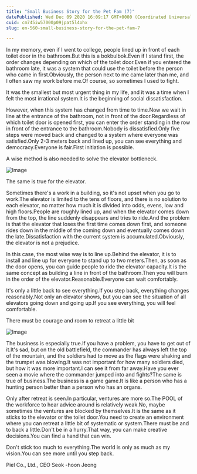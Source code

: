 ```yaml
---
title: "Small Business Story for the Pet Fam (7)"
datePublished: Wed Dec 09 2020 16:09:17 GMT+0000 (Coordinated Universal Time)
cuid: cm745iw57000p09jpat5l4ohx
slug: en-560-small-business-story-for-the-pet-fam-7

---
```



In my memory, even if I went to college, people lined up in front of each toilet door in the bathroom.But this is a bokbulbok.Even if I stand first, the order changes depending on which of the toilet door.Even if you entered the bathroom late, it was a system that could use the toilet before the person who came in first.Obviously, the person next to me came later than me, and I often saw my work before me.Of course, so sometimes I used to fight.

It was the smallest but most urgent thing in my life, and it was a time when I felt the most irrational system.It is the beginning of social dissatisfaction.

However, when this system has changed from time to time.Now we wait in line at the entrance of the bathroom, not in front of the door.Regardless of which toilet door is opened first, you can enter the order standing in the row in front of the entrance to the bathroom.Nobody is dissatisfied.Only five steps were moved back and changed to a system where everyone was satisfied.Only 2-3 meters back and lined up, you can see everything and democracy.Everyone is fair.First initiation is possible.

A wise method is also needed to solve the elevator bottleneck.

![Image](https://cdn.hashnode.com/res/hashnode/image/upload/v1739500225669/bd3895f8-b2c2-4876-b041-badadd2f3c33.jpeg)

The same is true for the elevator.

Sometimes there's a work in a building, so it's not upset when you go to work.The elevator is limited to the tens of floors, and there is no solution to each elevator, no matter how much it is divided into odds, evens, low and high floors.People are roughly lined up, and when the elevator comes down from the top, the line suddenly disappears and tries to ride.And the problem is that the elevator that loses the first time comes down first, and someone rides down in the middle of the coming down and eventually comes down the late.Dissatisfaction with the current system is accumulated.Obviously, the elevator is not a prejudice.

In this case, the most wise way is to line up.Behind the elevator, it is to install and line up for everyone to stand up to two meters.Then, as soon as the door opens, you can guide people to ride the elevator capacity.It is the same concept as building a line in front of the bathroom.Then you will burn in the order of the elevator.Reasonable.Everyone can wait comfortably.

It's only a little back to see everything.If you step back, everything changes reasonably.Not only an elevator shows, but you can see the situation of all elevators going down and going up.If you see everything, you will feel comfortable.

There must be courage and room to retreat a little bit

![Image](https://cdn.hashnode.com/res/hashnode/image/upload/v1739500228079/db40d8d2-cd06-416a-8b12-0d1d81e6907e.png)

The business is especially true.If you have a problem, you have to get out of it.It's sad, but on the old battlefield, the commander has always left the top of the mountain, and the soldiers had to move as the flags were shaking and the trumpet was blowing.It was not important for how many soldiers died, but how it was more important.I can see it from far away.Have you ever seen a movie where the commander jumped into and fights?The same is true of business.The business is a game game.It is like a person who has a hunting person better than a person who has an organs.

Only after retreat is seen.In particular, ventures are more so.The POOL of the workforce to hear advice around is relatively weak.No, maybe sometimes the ventures are blocked by themselves.It is the same as it sticks to the elevator or the toilet door.You need to create an environment where you can retreat a little bit of systematic or system.There must be <courage> and <Hari> to back a little.Don't be in a hurry.That way, you can make creative decisions.You can find a hand that can win.

Don't stick too much to everything.The world is only as much as my vision.You can see more until you step back.

Piel Co., Ltd., CEO Seok -hoon Jeong